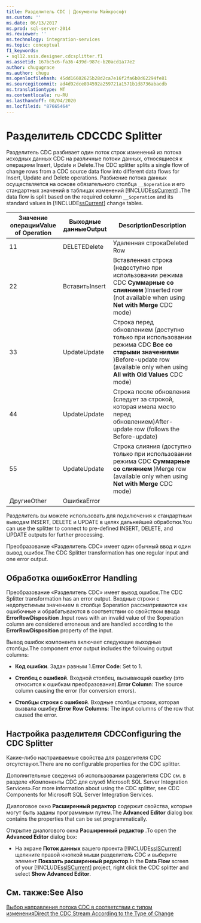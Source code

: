 ```yaml
---
title: Разделитель CDC | Документы Майкрософт
ms.custom: ''
ms.date: 06/13/2017
ms.prod: sql-server-2014
ms.reviewer: ''
ms.technology: integration-services
ms.topic: conceptual
f1_keywords:
- sql12.ssis.designer.cdcsplitter.f1
ms.assetid: 167bc5c6-fa36-439d-987c-b20acd1a77e2
author: chugugrace
ms.author: chugu
ms.openlocfilehash: 45dd16602625b28d2ca7e16f2fa6b0d62294fe81
ms.sourcegitcommit: ad4d92dce894592a259721a1571b1d8736abacdb
ms.translationtype: MT
ms.contentlocale: ru-RU
ms.lasthandoff: 08/04/2020
ms.locfileid: "87665464"
---
```

# <a name="cdc-splitter"></a><span data-ttu-id="70744-102">Разделитель CDC</span><span class="sxs-lookup"><span data-stu-id="70744-102">CDC Splitter</span></span>
  <span data-ttu-id="70744-103">Разделитель CDC разбивает один поток строк изменений из потока исходных данных CDC на различные потоки данных, относящиеся к операциям Insert, Update и Delete.</span><span class="sxs-lookup"><span data-stu-id="70744-103">The CDC splitter splits a single flow of change rows from a CDC source data flow into different data flows for Insert, Update and Delete operations.</span></span> <span data-ttu-id="70744-104">Разбиение потока данных осуществляется на основе обязательного столбца `__$operation` и его стандартных значений в таблицах изменений [!INCLUDE[ssCurrent](../../includes/sscurrent-md.md)] .</span><span class="sxs-lookup"><span data-stu-id="70744-104">The data flow is split based on the required column `__$operation` and its standard values in [!INCLUDE[ssCurrent](../../includes/sscurrent-md.md)] change tables.</span></span>  
  
|<span data-ttu-id="70744-105">Значение операции</span><span class="sxs-lookup"><span data-stu-id="70744-105">Value of Operation</span></span>|<span data-ttu-id="70744-106">Выходные данные</span><span class="sxs-lookup"><span data-stu-id="70744-106">Output</span></span>|<span data-ttu-id="70744-107">Description</span><span class="sxs-lookup"><span data-stu-id="70744-107">Description</span></span>|  
|------------------------|------------|-----------------|  
|<span data-ttu-id="70744-108">1</span><span class="sxs-lookup"><span data-stu-id="70744-108">1</span></span>|<span data-ttu-id="70744-109">DELETE</span><span class="sxs-lookup"><span data-stu-id="70744-109">Delete</span></span>|<span data-ttu-id="70744-110">Удаленная строка</span><span class="sxs-lookup"><span data-stu-id="70744-110">Deleted Row</span></span>|  
|<span data-ttu-id="70744-111">2</span><span class="sxs-lookup"><span data-stu-id="70744-111">2</span></span>|<span data-ttu-id="70744-112">Вставить</span><span class="sxs-lookup"><span data-stu-id="70744-112">Insert</span></span>|<span data-ttu-id="70744-113">Вставленная строка (недоступно при использовании режима CDC **Суммарные со слиянием** )</span><span class="sxs-lookup"><span data-stu-id="70744-113">Inserted row (not available when using **Net with Merge** CDC mode)</span></span>|  
|<span data-ttu-id="70744-114">3</span><span class="sxs-lookup"><span data-stu-id="70744-114">3</span></span>|<span data-ttu-id="70744-115">Update</span><span class="sxs-lookup"><span data-stu-id="70744-115">Update</span></span>|<span data-ttu-id="70744-116">Строка перед обновлением (доступно только при использовании режима CDC **Все со старыми значениями** )</span><span class="sxs-lookup"><span data-stu-id="70744-116">Before-update row (available only when using **All with Old Values** CDC mode)</span></span>|  
|<span data-ttu-id="70744-117">4</span><span class="sxs-lookup"><span data-stu-id="70744-117">4</span></span>|<span data-ttu-id="70744-118">Update</span><span class="sxs-lookup"><span data-stu-id="70744-118">Update</span></span>|<span data-ttu-id="70744-119">Строка после обновления (следует за строкой, которая имела место перед обновлением)</span><span class="sxs-lookup"><span data-stu-id="70744-119">After-update row (follows the Before-update)</span></span>|  
|<span data-ttu-id="70744-120">5</span><span class="sxs-lookup"><span data-stu-id="70744-120">5</span></span>|<span data-ttu-id="70744-121">Update</span><span class="sxs-lookup"><span data-stu-id="70744-121">Update</span></span>|<span data-ttu-id="70744-122">Строка слияния (доступно только при использовании режима CDC **Суммарные со слиянием** )</span><span class="sxs-lookup"><span data-stu-id="70744-122">Merge row (available only when using **Net with Merge** CDC mode)</span></span>|  
|<span data-ttu-id="70744-123">Другие</span><span class="sxs-lookup"><span data-stu-id="70744-123">Other</span></span>|<span data-ttu-id="70744-124">Ошибка</span><span class="sxs-lookup"><span data-stu-id="70744-124">Error</span></span>||  
  
 <span data-ttu-id="70744-125">Разделитель вы можете использовать для подключения к стандартным выводам INSERT, DELETE и UPDATE в целях дальнейшей обработки.</span><span class="sxs-lookup"><span data-stu-id="70744-125">You can use the splitter to connect to pre-defined INSERT, DELETE, and UPDATE outputs for further processing.</span></span>  
  
 <span data-ttu-id="70744-126">Преобразование «Разделитель CDC» имеет один обычный ввод и один вывод ошибок.</span><span class="sxs-lookup"><span data-stu-id="70744-126">The CDC Splitter transformation has one regular input and one error output.</span></span>  
  
## <a name="error-handling"></a><span data-ttu-id="70744-127">Обработка ошибок</span><span class="sxs-lookup"><span data-stu-id="70744-127">Error Handling</span></span>  
 <span data-ttu-id="70744-128">Преобразование «Разделитель CDC» имеет вывод ошибок.</span><span class="sxs-lookup"><span data-stu-id="70744-128">The CDC Splitter transformation has an error output.</span></span> <span data-ttu-id="70744-129">Входные строки с недопустимым значением в столбце $operation рассматриваются как ошибочные и обрабатываются в соответствии со свойством ввода **ErrorRowDisposition** .</span><span class="sxs-lookup"><span data-stu-id="70744-129">Input rows with an invalid value of the $operation column are considered erroneous and are handled according to the **ErrorRowDisposition** property of the input.</span></span>  
  
 <span data-ttu-id="70744-130">Вывод ошибок компонента включает следующие выходные столбцы.</span><span class="sxs-lookup"><span data-stu-id="70744-130">The component error output includes the following output columns:</span></span>  
  
-   <span data-ttu-id="70744-131">**Код ошибки**. Задан равным 1.</span><span class="sxs-lookup"><span data-stu-id="70744-131">**Error Code**: Set to 1.</span></span>  
  
-   <span data-ttu-id="70744-132">**Столбец с ошибкой**. Входной столбец, вызывающий ошибку (это относится к ошибкам преобразования).</span><span class="sxs-lookup"><span data-stu-id="70744-132">**Error Column**: The source column causing the error (for conversion errors).</span></span>  
  
-   <span data-ttu-id="70744-133">**Столбцы строки с ошибкой**. Входные столбцы строки, которая вызвала ошибку.</span><span class="sxs-lookup"><span data-stu-id="70744-133">**Error Row Columns**: The input columns of the row that caused the error.</span></span>  
  
## <a name="configuring-the-cdc-splitter"></a><span data-ttu-id="70744-134">Настройка разделителя CDC</span><span class="sxs-lookup"><span data-stu-id="70744-134">Configuring the CDC Splitter</span></span>  
 <span data-ttu-id="70744-135">Какие-либо настраиваемые свойства для разделителя CDC отсутствуют.</span><span class="sxs-lookup"><span data-stu-id="70744-135">There are no configurable properties for the CDC splitter.</span></span>  
  
 <span data-ttu-id="70744-136">Дополнительные сведения об использовании разделителя CDC см. в разделе «Компоненты CDC для служб Microsoft SQL Server Integration Services».</span><span class="sxs-lookup"><span data-stu-id="70744-136">For more information about using the CDC splitter, see CDC Components for Microsoft SQL Server Integration Services.</span></span>  
  
 <span data-ttu-id="70744-137">Диалоговое окно **Расширенный редактор** содержит свойства, которые могут быть заданы программным путем.</span><span class="sxs-lookup"><span data-stu-id="70744-137">The **Advanced Editor** dialog box contains the properties that can be set programmatically.</span></span>  
  
 <span data-ttu-id="70744-138">Открытие диалогового окна **Расширенный редактор** .</span><span class="sxs-lookup"><span data-stu-id="70744-138">To open the **Advanced Editor** dialog box:</span></span>  
  
-   <span data-ttu-id="70744-139">На экране **Поток данных** вашего проекта [!INCLUDE[ssISCurrent](../../includes/ssiscurrent-md.md)] щелкните правой кнопкой мыши разделитель CDC и выберите элемент **Показать расширенный редактор**.</span><span class="sxs-lookup"><span data-stu-id="70744-139">In the **Data Flow** screen of your [!INCLUDE[ssISCurrent](../../includes/ssiscurrent-md.md)] project, right click the CDC splitter and select **Show Advanced Editor**.</span></span>  
  
## <a name="see-also"></a><span data-ttu-id="70744-140">См. также:</span><span class="sxs-lookup"><span data-stu-id="70744-140">See Also</span></span>  
 [<span data-ttu-id="70744-141">Выбор направления потока CDC в соответствии с типом изменения</span><span class="sxs-lookup"><span data-stu-id="70744-141">Direct the CDC Stream According to the Type of Change</span></span>](direct-the-cdc-stream-according-to-the-type-of-change.md)  
  
  
